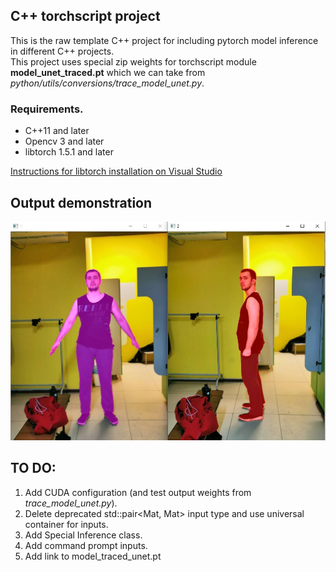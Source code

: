 ## C++ torchscript project
This is the raw template C++ project for including pytorch model inference in different C++ projects.  
This project uses special zip weights for torchscript module **model_unet_traced.pt** which we can take from *python/utils/conversions/trace_model_unet.py*. 

### Requirements.
 - C++11 and later  
 - Opencv 3 and later
 - libtorch 1.5.1 and later  

[Instructions for libtorch installation on Visual Studio](https://medium.com/@boonboontongbuasirilai/building-pytorch-c-integration-libtorch-with-ms-visual-studio-2017-44281f9921ea)  

## Output demonstration  
![photo](https://github.com/serjik85kg/UnetV2-pytorch-segmentation/blob/main/cpp/PytorchInference/examples/42_outputs.jpg)

## TO DO:
1) Add CUDA configuration (and test output weights from *trace_model_unet.py*).  
2) Delete deprecated std::pair<Mat, Mat> input type and use universal container for inputs.  
3) Add Special Inference class.  
4) Add command prompt inputs.  
5) Add link to model_traced_unet.pt
